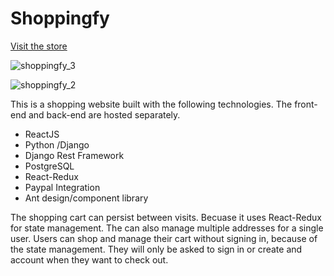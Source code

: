 # Shoppingfy

[Visit the store](https://shopping-app-frontend.herokuapp.com/)

![shoppingfy_3](https://user-images.githubusercontent.com/4976722/122075476-02577d80-cdf2-11eb-9d70-fd96a3306858.gif)

![shoppingfy_2](https://user-images.githubusercontent.com/4976722/122075491-05526e00-cdf2-11eb-859b-63887f7043b8.gif)


This is a shopping website built with the following technologies. The front-end and back-end are hosted separately.
- ReactJS
- Python /Django
- Django Rest Framework
- PostgreSQL
- React-Redux
- Paypal Integration
- Ant design/component library

The shopping cart can persist between visits. Becuase it uses React-Redux for state management. 
The can also manage multiple addresses for a single user.
Users can shop and manage their cart without signing in, because of the state management. They will only be asked to sign in or create and account when they want to check out.
